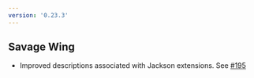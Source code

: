 ```yaml
---
version: '0.23.3'
---
```


## Savage Wing

- Improved descriptions associated with Jackson extensions. See [#195](https://github.com/robfletcher/strikt/issues/195)
